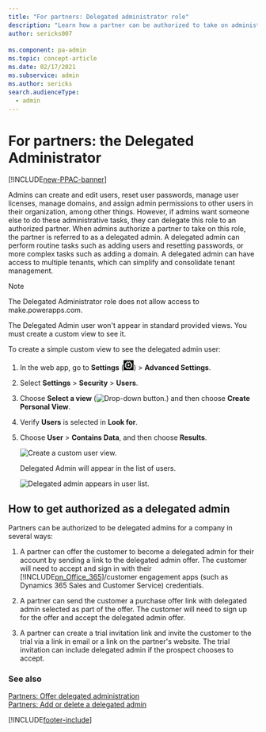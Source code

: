 ```yaml
---
title: "For partners: Delegated administrator role"
description: "Learn how a partner can be authorized to take on administrative tasks as a delegated admin to manage users, licenses, permissions, and domains."
author: sericks007

ms.component: pa-admin
ms.topic: concept-article
ms.date: 02/17/2021
ms.subservice: admin
ms.author: sericks
search.audienceType: 
  - admin
---
```

# For partners: the Delegated Administrator

[!INCLUDE[new-PPAC-banner](~/includes/new-PPAC-banner.md)]

<!-- legacy procedure -->

Admins can create and edit users, reset user passwords, manage user licenses, manage domains, and assign admin permissions to other users in their organization, among other things. However, if admins want someone else to do these administrative tasks, they can delegate this role to an authorized partner. When admins authorize a partner to take on this role, the partner is referred to as a delegated admin. A delegated admin can perform routine tasks such as adding users and resetting passwords, or more complex tasks such as adding a domain. A delegated admin can have access to multiple tenants, which can simplify and consolidate tenant management.  

> [!NOTE]
> The Delegated Administrator role does not allow access to make.powerapps.com.
  
The Delegated Admin user won't appear in standard provided views. You must create a custom view to see it.  
  
To create a simple custom view to see the delegated admin user:  
  
1. In the web app, go to **Settings** (![Settings.](media/settings-gear-icon.png "Settings")) > **Advanced Settings**.

2. Select **Settings** > **Security** > **Users**.
  
3. Choose **Select a view** (![Drop-down button.](../admin/media/dropdown-button.png "Drop-down button")) and then choose **Create Personal View**.  
  
4. Verify **Users** is selected in **Look for**.  
  
5. Choose **User** > **Contains Data**, and then choose **Results**.  
  
   ![Create a custom user view.](../admin/media/user-custom-view.png "Create a custom user view")  
  
   Delegated Admin will appear in the list of users.  
  
   ![Delegated admin appears in user list.](../admin/media/delegated-admin-user.png "Delegated admin appears in user list")  
  
## How to get authorized as a delegated admin  
 Partners can be authorized to be delegated admins for a company in several ways:  
  
1. A partner can offer the customer to become a delegated admin for their account by sending a link to the delegated admin offer. The customer will need to accept and sign in with their [!INCLUDE[pn_Office_365](../includes/pn-office-365.md)]/customer engagement apps (such as Dynamics 365 Sales and Customer Service) credentials.  
  
2. A partner can send the customer a purchase offer link with delegated admin selected as part of the offer. The customer will need to sign up for the offer and accept the delegated admin offer.  
  
3. A partner can create a trial invitation link and invite the customer to the trial via a link in email or a link on the partner's website. The trial invitation can include delegated admin if the prospect chooses to accept.  
  
### See also  
 [Partners: Offer delegated administration](https://support.office.com/article/Partners-Offer-delegated-administration-26530dc0-ebba-415b-86b1-b55bc06b073e?ui=en-US&rs=en-US&ad=US)   
 [Partners: Add or delete a delegated admin](https://support.office.com/article/partners-add-or-delete-a-delegated-admin-201ccb3b-6011-4bf1-a6b2-84e7cc1ee2d0)


[!INCLUDE[footer-include](../includes/footer-banner.md)]
